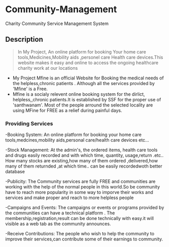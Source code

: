 # Community-Management
Charity Community Service Management System

## Description

>In My Project, An online platform for booking Your home care tools,Medicines,Mobility aids ,personel care Health care devices.This website makes it easy and online to access the ongoing healthcare charity work at our locations 

  - My Project  Mfine is an official Website for Booking the medical needs of the helpless,chronic patients . Although all the services provided by 'Mfine' is a Free.
  - Mfine is a socialy relevent online booking system for the dirlict, helpless,,chronic patients.It is established by SSF for the proper use of 'santhwanam'. Most of the people arround the selected locality are using MFine for FREE as a relief during painful days.
>
### Providing Services

-Booking System:
  An online platform for booking your home care tools,medcines,mobility aids,personal care/health care devices etc...
  
-Stock Management:
  At the admin's, the ordered items, health care tools and drugs easily recorded and with which time, quantity, usage,return .etc..
  How many stocks are existing,how many of them ordered ,delivered,how many of them returnded ,at which time.. can be easily recordedwoth better database

-Publicity:
  The Community services are fully FREE and communities are working with the help of the normal people in this world.So be community have to reach more popularity in some way to imporve their works and services and make proper and reach to more helpless people

-Campaigns and Events:
  The campaigns or events or programs provided by the communities can have a technical platform .
  The membership,registration,result can be done technically with easy.it will visible as a web tab as the community announces.

-Receive Contributions:
  The people who wish to help the community to improve their services,can contribute some of their earnings to community.
